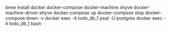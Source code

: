 
brew install docker docker-compose docker-machine xhyve docker-machine-driver-xhyve
docker-compose up
docker-compose stop
docker-compose down -v
docker exec -it todo_db_1 psql -U postgres
docker exec -it todo_db_1 bash
